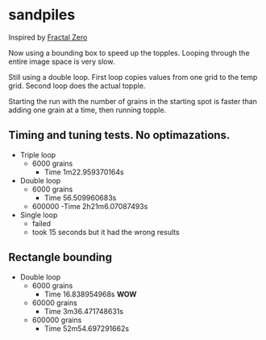 # sandpiles

Inspired by
[Fractal Zero](https://www.youtube.com/watch?v=1MtEUErz7Gg)


Now using a bounding box to speed up the topples. Looping through the entire image space is very slow.

Still using a double loop. First loop copies values from one grid to the temp grid. Second loop does the actual topple.

Starting the run with the number of grains in the starting spot is faster than adding one grain at a time, then running topple. 

## Timing and tuning tests. No optimazations.

- Triple loop
  - 6000 grains
    - Time 1m22.959370164s
- Double loop 
  - 6000 grains 
    - Time 56.509960683s
  - 600000 
    -Time 2h21m6.07087493s
- Single loop 
  - failed 
  - took 15 seconds but it had the wrong results

## Rectangle bounding

- Double loop
  - 6000 grains
    - Time 16.838954968s **WOW**
  - 60000 grains
    - Time 3m36.471748631s
  - 600000 grains
    - Time 52m54.697291662s
    
